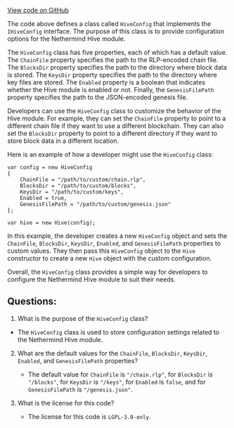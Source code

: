[View code on GitHub](https://github.com/nethermindeth/nethermind/Nethermind.Hive/HiveConfig.cs)

The code above defines a class called `HiveConfig` that implements the `IHiveConfig` interface. The purpose of this class is to provide configuration options for the Nethermind Hive module. 

The `HiveConfig` class has five properties, each of which has a default value. The `ChainFile` property specifies the path to the RLP-encoded chain file. The `BlocksDir` property specifies the path to the directory where block data is stored. The `KeysDir` property specifies the path to the directory where key files are stored. The `Enabled` property is a boolean that indicates whether the Hive module is enabled or not. Finally, the `GenesisFilePath` property specifies the path to the JSON-encoded genesis file.

Developers can use the `HiveConfig` class to customize the behavior of the Hive module. For example, they can set the `ChainFile` property to point to a different chain file if they want to use a different blockchain. They can also set the `BlocksDir` property to point to a different directory if they want to store block data in a different location.

Here is an example of how a developer might use the `HiveConfig` class:

```
var config = new HiveConfig
{
    ChainFile = "/path/to/custom/chain.rlp",
    BlocksDir = "/path/to/custom/blocks",
    KeysDir = "/path/to/custom/keys",
    Enabled = true,
    GenesisFilePath = "/path/to/custom/genesis.json"
};

var hive = new Hive(config);
```

In this example, the developer creates a new `HiveConfig` object and sets the `ChainFile`, `BlocksDir`, `KeysDir`, `Enabled`, and `GenesisFilePath` properties to custom values. They then pass this `HiveConfig` object to the `Hive` constructor to create a new `Hive` object with the custom configuration.

Overall, the `HiveConfig` class provides a simple way for developers to configure the Nethermind Hive module to suit their needs.
## Questions: 
 1. What is the purpose of the `HiveConfig` class?
   - The `HiveConfig` class is used to store configuration settings related to the Nethermind Hive module.

2. What are the default values for the `ChainFile`, `BlocksDir`, `KeysDir`, `Enabled`, and `GenesisFilePath` properties?
   - The default value for `ChainFile` is `"/chain.rlp"`, for `BlocksDir` is `"/blocks"`, for `KeysDir` is `"/keys"`, for `Enabled` is `false`, and for `GenesisFilePath` is `"/genesis.json"`.

3. What is the license for this code?
   - The license for this code is `LGPL-3.0-only`.
